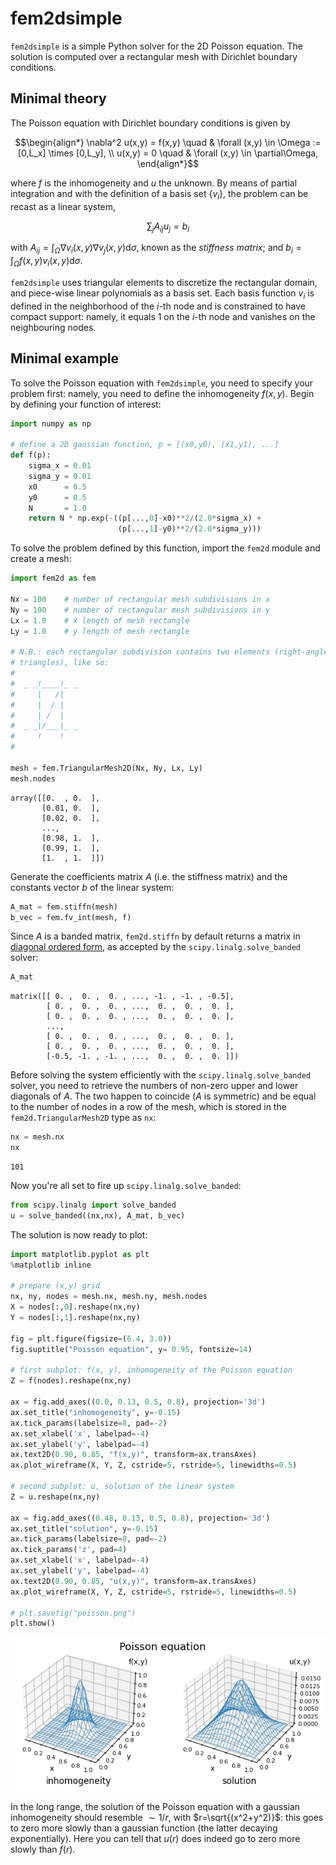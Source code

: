 fem2dsimple
=============

`fem2dsimple` is a simple Python solver for the 2D Poisson equation.  The solution is computed over a rectangular mesh with Dirichlet boundary conditions.

Minimal theory
--------------
The Poisson equation with Dirichlet boundary conditions is given by

```math
\begin{align*}
\nabla^2 u(x,y) = f(x,y) \quad & \forall (x,y) \in \Omega := [0,L_x] \times [0,L_y], \\
u(x,y) = 0               \quad & \forall (x,y) \in \partial\Omega,
\end{align*}
```


where $f$ is the inhomogeneity and $u$ the unknown.  By means of partial integration and with the definition of a basis set $\{v_i\}$, the problem can be recast as a linear system,

$$
\sum_j A_{ij} u_j = b_i
$$

with $A_{ij} = \int_\Omega \nabla v_i(x,y) \nabla v_j(x,y) \mathrm d\sigma$, known as the *stiffness matrix*; and $b_i = \int_\Omega f(x,y) v_i(x,y) \mathrm d\sigma$.

`fem2dsimple` uses triangular elements to discretize the rectangular domain, and piece-wise linear polynomials as a basis set.  Each basis function $v_i$ is defined in the neighborhood of the $i$-th node and is constrained to have compact support: namely, it equals 1 on the $i$-th node and vanishes on the neighbouring nodes.

Minimal example
---------------
To solve the Poisson equation with `fem2dsimple`, you need to specify your problem first: namely, you need to define the inhomogeneity $f(x,y)$.  Begin by defining your function of interest:


```python
import numpy as np

# define a 2D gaussian function, p = [(x0,y0), (x1,y1), ...]
def f(p):
    sigma_x = 0.01
    sigma_y = 0.01
    x0      = 0.5
    y0      = 0.5
    N       = 1.0
    return N * np.exp(-((p[...,0]-x0)**2/(2.0*sigma_x) +
                        (p[...,1]-y0)**2/(2.0*sigma_y)))
```

To solve the problem defined by this function, import the `fem2d` module and create a mesh:


```python
import fem2d as fem

Nx = 100    # number of rectangular mesh subdivisions in x
Ny = 100    # number of rectangular mesh subdivisions in y
Lx = 1.0    # x length of mesh rectangle
Ly = 1.0    # y length of mesh rectangle

# N.B.: each rectangular subdivision contains two elements (right-angled
# triangles), like so:
#
#  _ _!____!_ _
#     |   /|
#     |  / |
#     | /  |
#  _ _|/___|_ _
#     !    !
#

mesh = fem.TriangularMesh2D(Nx, Ny, Lx, Ly)
mesh.nodes
```




    array([[0.  , 0.  ],
           [0.01, 0.  ],
           [0.02, 0.  ],
           ...,
           [0.98, 1.  ],
           [0.99, 1.  ],
           [1.  , 1.  ]])



Generate the coefficients matrix $A$ (i.e. the stiffness matrix) and the constants vector $b$ of the linear system:


```python
A_mat = fem.stiffn(mesh)
b_vec = fem.fv_int(mesh, f)
```

Since $A$ is a banded matrix, `fem2d.stiffn` by default returns a matrix in [diagonal ordered form](https://docs.scipy.org/doc/scipy/reference/generated/scipy.linalg.solve_banded.html), as accepted by the `scipy.linalg.solve_banded` solver:


```python
A_mat
```




    matrix([[ 0. ,  0. ,  0. , ..., -1. , -1. , -0.5],
            [ 0. ,  0. ,  0. , ...,  0. ,  0. ,  0. ],
            [ 0. ,  0. ,  0. , ...,  0. ,  0. ,  0. ],
            ...,
            [ 0. ,  0. ,  0. , ...,  0. ,  0. ,  0. ],
            [ 0. ,  0. ,  0. , ...,  0. ,  0. ,  0. ],
            [-0.5, -1. , -1. , ...,  0. ,  0. ,  0. ]])



Before solving the system efficiently with the `scipy.linalg.solve_banded` solver,  you need to retrieve the numbers of non-zero upper and lower diagonals of $A$.  The two happen to coincide ($A$ is symmetric) and be equal to the number of nodes in a row of the mesh, which is stored in the `fem2d.TriangularMesh2D` type as `nx`:


```python
nx = mesh.nx
nx
```




    101



Now you're all set to fire up `scipy.linalg.solve_banded`:


```python
from scipy.linalg import solve_banded
u = solve_banded((nx,nx), A_mat, b_vec)
```

The solution is now ready to plot:


```python
import matplotlib.pyplot as plt
%matplotlib inline

# prepare (x,y) grid
nx, ny, nodes = mesh.nx, mesh.ny, mesh.nodes
X = nodes[:,0].reshape(nx,ny)
Y = nodes[:,1].reshape(nx,ny)

fig = plt.figure(figsize=(6.4, 3.0))
fig.suptitle("Poisson equation", y= 0.95, fontsize=14)

# first subplot: f(x, y), inhomogeneity of the Poisson equation
Z = f(nodes).reshape(nx,ny)

ax = fig.add_axes((0.0, 0.13, 0.5, 0.8), projection='3d')
ax.set_title("inhomogeneity", y=-0.15)
ax.tick_params(labelsize=8, pad=-2)
ax.set_xlabel('x', labelpad=-4)
ax.set_ylabel('y', labelpad=-4)
ax.text2D(0.90, 0.85, "f(x,y)", transform=ax.transAxes)
ax.plot_wireframe(X, Y, Z, cstride=5, rstride=5, linewidths=0.5)

# second subplot: u, solution of the linear system
Z = u.reshape(nx,ny)

ax = fig.add_axes((0.48, 0.13, 0.5, 0.8), projection='3d')
ax.set_title("solution", y=-0.15)
ax.tick_params(labelsize=8, pad=-2)
ax.tick_params('z', pad=4)
ax.set_xlabel('x', labelpad=-4)
ax.set_ylabel('y', labelpad=-4)
ax.text2D(0.90, 0.85, "u(x,y)", transform=ax.transAxes)
ax.plot_wireframe(X, Y, Z, cstride=5, rstride=5, linewidths=0.5)

# plt.savefig("poisson.png")
plt.show()
```


    
![png](output_13_0.png)
    


In the long range, the solution of the Poisson equation with a gaussian inhomogeneity should resemble $\sim 1/r$, with $r=\sqrt{(x^2+y^2)}$: this goes to zero more slowly than a gaussian function (the latter decaying exponentially).  Here you can tell that $u(r)$ does indeed go to zero more slowly than $f(r)$.  

